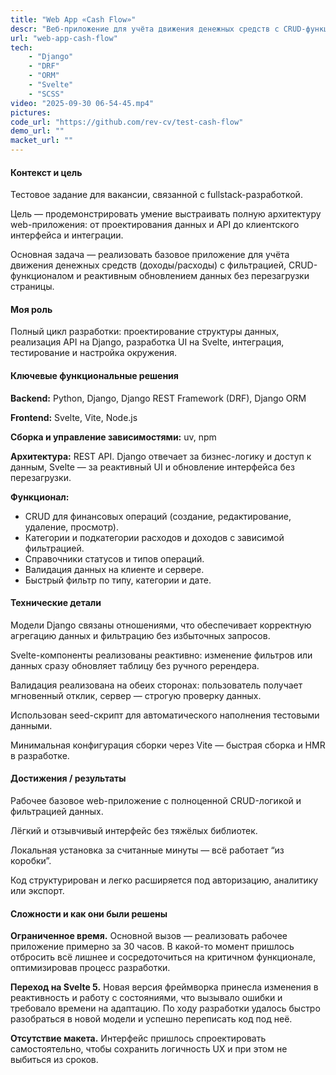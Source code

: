```yaml
---
title: "Web App «Cash Flow»"
descr: "Веб-приложение для учёта движения денежных средств с CRUD-функционалом, фильтрацией по категориям и статусам, а также динамическими таблицами. Реализовано на Django (backend) и Svelte (frontend) с REST API, реактивными интерфейсами и валидацией на обеих сторонах."
url: "web-app-cash-flow"
tech:
    - "Django"
    - "DRF"
    - "ORM"
    - "Svelte"
    - "SCSS"
video: "2025-09-30 06-54-45.mp4"
pictures:
code_url: "https://github.com/rev-cv/test-cash-flow"
demo_url: ""
macket_url: ""
---
```


#### Контекст и цель

Тестовое задание для вакансии, связанной с fullstack-разработкой.

Цель — продемонстрировать умение выстраивать полную архитектуру web-приложения: от проектирования данных и API до клиентского интерфейса и интеграции.

Основная задача — реализовать базовое приложение для учёта движения денежных средств (доходы/расходы) с фильтрацией, CRUD-функционалом и реактивным обновлением данных без перезагрузки страницы.

#### Моя роль

Полный цикл разработки: проектирование структуры данных, реализация API на Django, разработка UI на Svelte, интеграция, тестирование и настройка окружения.

#### Ключевые функциональные решения

**Backend:** Python, Django, Django REST Framework (DRF), Django ORM

**Frontend:** Svelte, Vite, Node.js

**Сборка и управление зависимостями:** uv, npm

**Архитектура:** REST API. Django отвечает за бизнес-логику и доступ к данным, Svelte — за реактивный UI и обновление интерфейса без перезагрузки.

**Функционал:**

- CRUD для финансовых операций (создание, редактирование, удаление, просмотр).
- Категории и подкатегории расходов и доходов с зависимой фильтрацией.
- Справочники статусов и типов операций.
- Валидация данных на клиенте и сервере.
- Быстрый фильтр по типу, категории и дате.

#### Технические детали

Модели Django связаны отношениями, что обеспечивает корректную агрегацию данных и фильтрацию без избыточных запросов.

Svelte-компоненты реализованы реактивно: изменение фильтров или данных сразу обновляет таблицу без ручного ререндера.

Валидация реализована на обеих сторонах: пользователь получает мгновенный отклик, сервер — строгую проверку данных.

Использован seed-скрипт для автоматического наполнения тестовыми данными.

Минимальная конфигурация сборки через Vite — быстрая сборка и HMR в разработке.

#### Достижения / результаты

Рабочее базовое web-приложение с полноценной CRUD-логикой и фильтрацией данных.

Лёгкий и отзывчивый интерфейс без тяжёлых библиотек.

Локальная установка за считанные минуты — всё работает “из коробки”.

Код структурирован и легко расширяется под авторизацию, аналитику или экспорт.

#### Сложности и как они были решены

**Ограниченное время.** Основной вызов — реализовать рабочее приложение примерно за 30 часов. В какой-то момент пришлось отбросить всё лишнее и сосредоточиться на критичном функционале, оптимизировав процесс разработки.

**Переход на Svelte 5.** Новая версия фреймворка принесла изменения в реактивность и работу с состояниями, что вызывало ошибки и требовало времени на адаптацию. По ходу разработки удалось быстро разобраться в новой модели и успешно переписать код под неё.

**Отсутствие макета.** Интерфейс пришлось спроектировать самостоятельно, чтобы сохранить логичность UX и при этом не выбиться из сроков.

